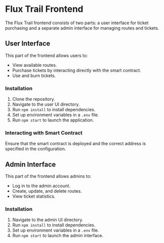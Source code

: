 # Flux Trail Frontend

The Flux Trail frontend consists of two parts: a user interface for ticket purchasing and a separate admin interface for managing routes and tickets.

## User Interface

This part of the frontend allows users to:

- View available routes.
- Purchase tickets by interacting directly with the smart contract.
- Use and burn tickets.

### Installation

1. Clone the repository.
2. Navigate to the user UI directory.
3. Run `npm install` to install dependencies.
4. Set up environment variables in a `.env` file.
5. Run `npm start` to launch the application.

### Interacting with Smart Contract

Ensure that the smart contract is deployed and the correct address is specified in the configuration.

## Admin Interface

This part of the frontend allows admins to:

- Log in to the admin account.
- Create, update, and delete routes.
- View ticket statistics.

### Installation

1. Navigate to the admin UI directory.
2. Run `npm install` to install dependencies.
3. Set up environment variables in a `.env` file.
4. Run `npm start` to launch the admin interface.
